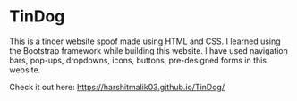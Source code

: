# TinDog
This is a tinder website spoof made using HTML and CSS. I learned using the Bootstrap framework while building this website. I have used navigation bars, pop-ups, dropdowns, icons, buttons, pre-designed forms in this website.

Check it out here:
https://harshitmalik03.github.io/TinDog/
